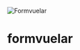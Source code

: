 
![Formvuelar](https://raw.githubusercontent.com/janiskelemen/formvuelar/master/src/assets/Formvuelar.svg)

# formvuelar





